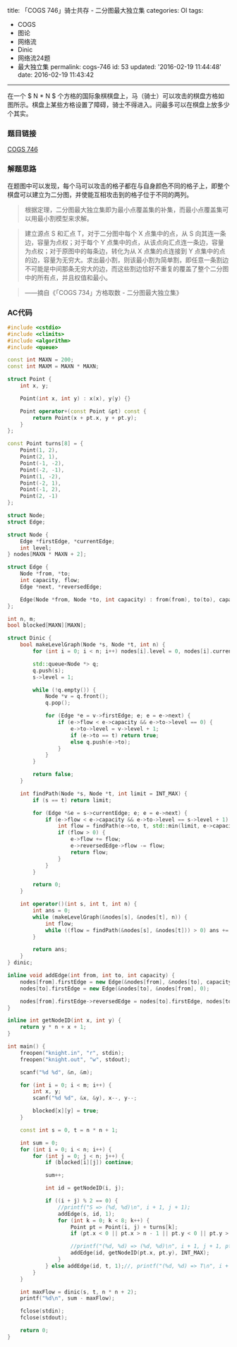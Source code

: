 title: 「COGS 746」骑士共存 - 二分图最大独立集
categories: OI
tags: 
  - COGS
  - 图论
  - 网络流
  - Dinic
  - 网络流24题
  - 最大独立集
permalink: cogs-746
id: 53
updated: '2016-02-19 11:44:48'
date: 2016-02-19 11:43:42
---

在一个 $ N * N $ 个方格的国际象棋棋盘上，马（骑士）可以攻击的棋盘方格如图所示。棋盘上某些方格设置了障碍，骑士不得进入。问最多可以在棋盘上放多少个其实。

<!-- more -->

### 题目链接
[COGS 746](http://cogs.top/cogs/problem/problem.php?pid=746)

### 解题思路
在题图中可以发现，每个马可以攻击的格子都在与自身颜色不同的格子上，即整个棋盘可以建立为二分图，并使能互相攻击到的格子位于不同的两列。

> 根据定理，二分图最大独立集即为最小点覆盖集的补集，而最小点覆盖集可以用最小割模型来求解。

> 建立源点 S 和汇点 T，对于二分图中每个 X 点集中的点，从 S 向其连一条边，容量为点权；对于每个 Y 点集中的点，从该点向汇点连一条边，容量为点权；对于原图中的每条边，转化为从 X 点集的点连接到 Y 点集中的点的边，容量为无穷大。求出最小割，则该最小割为简单割，即任意一条割边不可能是中间那条无穷大的边，而这些割边恰好不重复的覆盖了整个二分图中的所有点，并且权值和最小。

> ——摘自《「COGS 734」方格取数 - 二分图最大独立集》

### AC代码
```cpp
#include <cstdio>
#include <climits>
#include <algorithm>
#include <queue>

const int MAXN = 200;
const int MAXM = MAXN * MAXN;

struct Point {
	int x, y;

	Point(int x, int y) : x(x), y(y) {}

	Point operator+(const Point &pt) const {
		return Point(x + pt.x, y + pt.y);
	}
};

const Point turns[8] = {
	Point(1, 2),
	Point(2, 1),
	Point(-1, -2),
	Point(-2, -1),
	Point(1, -2),
	Point(-2, 1),
	Point(-1, 2),
	Point(2, -1)
};

struct Node;
struct Edge;

struct Node {
	Edge *firstEdge, *currentEdge;
	int level;
} nodes[MAXN * MAXN + 2];

struct Edge {
	Node *from, *to;
	int capacity, flow;
	Edge *next, *reversedEdge;

	Edge(Node *from, Node *to, int capacity) : from(from), to(to), capacity(capacity), flow(0), next(from->firstEdge) {}
};

int n, m;
bool blocked[MAXN][MAXN];

struct Dinic {
	bool makeLevelGraph(Node *s, Node *t, int n) {
		for (int i = 0; i < n; i++) nodes[i].level = 0, nodes[i].currentEdge = nodes[i].firstEdge;

		std::queue<Node *> q;
		q.push(s);
		s->level = 1;

		while (!q.empty()) {
			Node *v = q.front();
			q.pop();

			for (Edge *e = v->firstEdge; e; e = e->next) {
				if (e->flow < e->capacity && e->to->level == 0) {
					e->to->level = v->level + 1;
					if (e->to == t) return true;
					else q.push(e->to);
				}
			}
		}

		return false;
	}

	int findPath(Node *s, Node *t, int limit = INT_MAX) {
		if (s == t) return limit;

		for (Edge *&e = s->currentEdge; e; e = e->next) {
			if (e->flow < e->capacity && e->to->level == s->level + 1) {
				int flow = findPath(e->to, t, std::min(limit, e->capacity - e->flow));
				if (flow > 0) {
					e->flow += flow;
					e->reversedEdge->flow -= flow;
					return flow;
				}
			}
		}

		return 0;
	}

	int operator()(int s, int t, int n) {
		int ans = 0;
		while (makeLevelGraph(&nodes[s], &nodes[t], n)) {
			int flow;
			while ((flow = findPath(&nodes[s], &nodes[t])) > 0) ans += flow;
		}

		return ans;
	}
} dinic;

inline void addEdge(int from, int to, int capacity) {
	nodes[from].firstEdge = new Edge(&nodes[from], &nodes[to], capacity);
	nodes[to].firstEdge = new Edge(&nodes[to], &nodes[from], 0);

	nodes[from].firstEdge->reversedEdge = nodes[to].firstEdge, nodes[to].firstEdge->reversedEdge = nodes[from].firstEdge;
}

inline int getNodeID(int x, int y) {
	return y * n + x + 1;
}

int main() {
	freopen("knight.in", "r", stdin);
	freopen("knight.out", "w", stdout);

	scanf("%d %d", &n, &m);

	for (int i = 0; i < m; i++) {
		int x, y;
		scanf("%d %d", &x, &y), x--, y--;

		blocked[x][y] = true;
	}

	const int s = 0, t = n * n + 1;

	int sum = 0;
	for (int i = 0; i < n; i++) {
		for (int j = 0; j < n; j++) {
			if (blocked[i][j]) continue;

			sum++;

			int id = getNodeID(i, j);

			if ((i + j) % 2 == 0) {
				//printf("S => (%d, %d)\n", i + 1, j + 1);
				addEdge(s, id, 1);
				for (int k = 0; k < 8; k++) {
					Point pt = Point(i, j) + turns[k];
					if (pt.x < 0 || pt.x > n - 1 || pt.y < 0 || pt.y > n - 1 || blocked[pt.x][pt.y]) continue;

					//printf("(%d, %d) => (%d, %d)\n", i + 1, j + 1, pt.x + 1, pt.y + 1);
					addEdge(id, getNodeID(pt.x, pt.y), INT_MAX);
				}
			} else addEdge(id, t, 1);//, printf("(%d, %d) => T\n", i + 1, j + 1);
		}
	}

	int maxFlow = dinic(s, t, n * n + 2);
	printf("%d\n", sum - maxFlow);

	fclose(stdin);
	fclose(stdout);

	return 0;
}
```